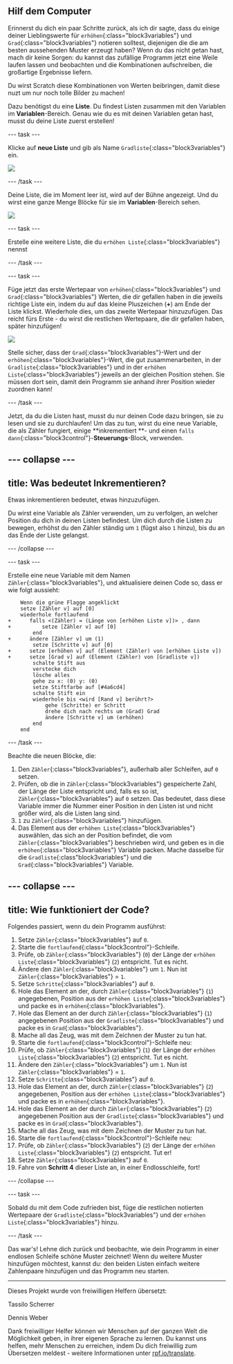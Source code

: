 ## Hilf dem Computer

Erinnerst du dich ein paar Schritte zurück, als ich dir sagte, dass du einige deiner Lieblingswerte für `erhöhen`{:class="block3variables"} und `Grad`{:class="block3variables"} notieren solltest, diejenigen die die am besten aussehenden Muster erzeugt haben? Wenn du das nicht getan hast, mach dir keine Sorgen: du kannst das zufällige Programm jetzt eine Weile laufen lassen und beobachten und die Kombinationen aufschreiben, die großartige Ergebnisse liefern.

Du wirst Scratch diese Kombinationen von Werten beibringen, damit diese nuzt um nur noch tolle Bilder zu machen!

Dazu benötigst du eine **Liste**. Du findest Listen zusammen mit den Variablen im **Variablen**-Bereich. Genau wie du es mit deinen Variablen getan hast, musst du deine Liste zuerst erstellen!

--- task ---

Klicke auf **neue Liste** und gib als Name `Gradliste`{:class="block3variables"} ein.

![](images/makeAList.png)

--- /task ---

Deine Liste, die im Moment leer ist, wird auf der Bühne angezeigt. Und du wirst eine ganze Menge Blöcke für sie im **Variablen**-Bereich sehen.

![](images/listBlocks.png)

--- task ---

Erstelle eine weitere Liste, die du `erhöhen Liste`{:class="block3variables"} nennst

--- /task ---

--- task ---

Füge jetzt das erste Wertepaar von `erhöhen`{:class="block3variables"} und `Grad`{:class="block3variables"} Werten, die dir gefallen haben in die jeweils richtige Liste ein, indem du auf das kleine Pluszeichen (**+**) am Ende der Liste klickst. Wiederhole dies, um das zweite Wertepaar hinzuzufügen. Das reicht fürs Erste - du wirst die restlichen Wertepaare, die dir gefallen haben, später hinzufügen!

![](images/helping2.png)

Stelle sicher, dass der `Grad`{:class="block3variables"}-Wert und der `erhöhen`{:class="block3variables"}-Wert, die gut zusammenarbeiten, in der `Gradliste`{:class="block3variables"} und in der `erhöhen Liste`{:class="block3variables"} jeweils an der gleichen Position stehen. Sie müssen dort sein, damit dein Programm sie anhand ihrer Position wieder zuordnen kann!

--- /task ---

Jetzt, da du die Listen hast, musst du nur deinen Code dazu bringen, sie zu lesen und sie zu durchlaufen! Um das zu tun, wirst du eine neue Variable, die als Zähler fungiert, einige **inkrementiert **- und einen `falls dann`{:class="block3control"}-**Steuerungs**-Block, verwenden.

--- collapse ---
---
title: Was bedeutet Inkrementieren?
---

Etwas inkrementieren bedeutet, etwas hinzuzufügen.

Du wirst eine Variable als Zähler verwenden, um zu verfolgen, an welcher Position du dich in deinen Listen befindest. Um dich durch die Listen zu bewegen, erhöhst du den Zähler ständig um `1` (fügst also `1` hinzu), bis du an das Ende der Liste gelangst.

--- /collapse ---

--- task ---

Erstelle eine neue Variable mit dem Namen `Zähler`{:class="block3variables"}, und aktualisiere deinen Code so, dass er wie folgt aussieht:

```blocks3
    Wenn die grüne Flagge angeklickt
    setze [Zähler v] auf [0]
    wiederhole fortlaufend 
+      falls <(Zähler) = (Länge von [erhöhen Liste v])> , dann 
+          setze [Zähler v] auf [0]
        end
+      ändere [Zähler v] um (1)
        setze [Schritte v] auf [0]
+      setze [erhöhen v] auf (Element (Zähler) von [erhöhen Liste v])
+      setze [Grad v] auf (Element (Zähler) von [Gradliste v])
        schalte Stift aus
        verstecke dich
        lösche alles
        gehe zu x: (0) y: (0)
        setze Stiftfarbe auf [#4a6cd4]
        schalte Stift ein
        wiederhole bis <wird [Rand v] berührt?> 
            gehe (Schritte) er Schritt
            drehe dich nach rechts um (Grad) Grad
            ändere [Schritte v] um (erhöhen)
        end
    end
```

--- /task ---

Beachte die neuen Blöcke, die:

1. Den `Zähler`{:class="block3variables"}, außerhalb aller Schleifen, auf `0` setzen.
2. Prüfen, ob die in `Zähler`{:class="block3variables"} gespeicherte Zahl, der Länge der Liste entspricht und, falls es so ist, `Zähler`{:class="block3variables"} auf `0` setzen. Das bedeutet, dass diese Variable immer die Nummer einer Position in den Listen ist und nicht größer wird, als die Listen lang sind.
3. `1` zu `Zähler`{:class="block3variables"} hinzufügen.
4. Das Element aus der `erhöhen Liste`{:class="block3variables"} auswählen, das sich an der Position befindet, die vom `Zähler`{:class="block3variables"} beschrieben wird, und geben es in die `erhöhen`{:class="block3variables"} Variable packen. Mache dasselbe für die `Gradliste`{:class"block3variables"} und die `Grad`{:class="block3variables"} Variable.

--- collapse ---
---
title: Wie funktioniert der Code?
---

Folgendes passiert, wenn du dein Programm ausführst:

1. Setze `Zähler`{:class="block3variables"} auf `0`.
2. Starte die `fortlaufend`{:class="block3control"}-Schleife.
3. Prüfe, ob `Zähler`{:class="block3variables"} (`0`) der Länge der `erhöhen Liste`{:class="block3variables"} (`2`) entspricht. Tut es nicht.
4. Ändere den `Zähler`{:class="block3variables"} um `1`. Nun ist `Zähler`{:class="block3variables"} = `1`.
5. Setze `Schritte`{:class="block3variables"} auf `0`.
6. Hole das Element an der, durch `Zähler`{:class="block3variables"} (`1`) angegebenen, Position aus der `erhöhen Liste`{:class="block3variables"} und packe es in `erhöhen`{:class="block3variables"}.
7. Hole das Element an der durch `Zähler`{:class="block3variables"} (`1`) angegebenen Position aus der `Gradliste`{:class="block3variables"} und packe es in `Grad`{:class="block3variables"}.
8. Mache all das Zeug, was mit dem Zeichnen der Muster zu tun hat.
9. Starte die `fortlaufend`{:class="block3control"}-Schleife neu:
10. Prüfe, ob `Zähler`{:class="block3variables"} (`1`) der Länge der `erhöhen Liste`{:class="block3variables"} (`2`) entspricht. Tut es nicht.
11. Ändere den `Zähler`{:class="block3variables"} um `1`. Nun ist `Zähler`{:class="block3variables"} = `1`.
12. Setze `Schritte`{:class="block3variables"} auf `0`.
13. Hole das Element an der, durch `Zähler`{:class="block3variables"} (`2`) angegebenen, Position aus der `erhöhen Liste`{:class="block3variables"} und packe es in `erhöhen`{:class="block3variables"}.
14. Hole das Element an der durch `Zähler`{:class="block3variables"} (`2`) angegebenen Position aus der `Gradliste`{:class="block3variables"} und packe es in `Grad`{:class="block3variables"}.
15. Mache all das Zeug, was mit dem Zeichnen der Muster zu tun hat.
16. Starte die `fortlaufend`{:class="block3control"}-Schleife neu:
17. Prüfe, ob `Zähler`{:class="block3variables"} (`2`) der Länge der `erhöhen Liste`{:class="block3variables"} (`2`) entspricht. Tut er!
18. Setze `Zähler`{:class="block3variables"} auf `0`.
19. Fahre von **Schritt 4** dieser Liste an, in einer Endlosschleife, fort!

--- /collapse ---

--- task ---

Sobald du mit dem Code zufrieden bist, füge die restlichen notierten Wertepaare der `Gradliste`{:class="block3variables"} und der `erhöhen Liste`{:class="block3variables"} hinzu.

--- /task ---

Das war's! Lehne dich zurück und beobachte, wie dein Programm in einer endlosen Schleife schöne Muster zeichnet! Wenn du weitere Muster hinzufügen möchtest, kannst du: den beiden Listen einfach weitere Zahlenpaare hinzufügen und das Programm neu starten.


***
Dieses Projekt wurde von freiwilligen Helfern übersetzt:

Tassilo Scherrer

Dennis Weber

Dank freiwilliger Helfer können wir Menschen auf der ganzen Welt die Möglichkeit geben, in ihrer eigenen Sprache zu lernen. Du kannst uns helfen, mehr Menschen zu erreichen, indem Du dich freiwillig zum Übersetzen meldest - weitere Informationen unter [rpf.io/translate](https://rpf.io/translate).